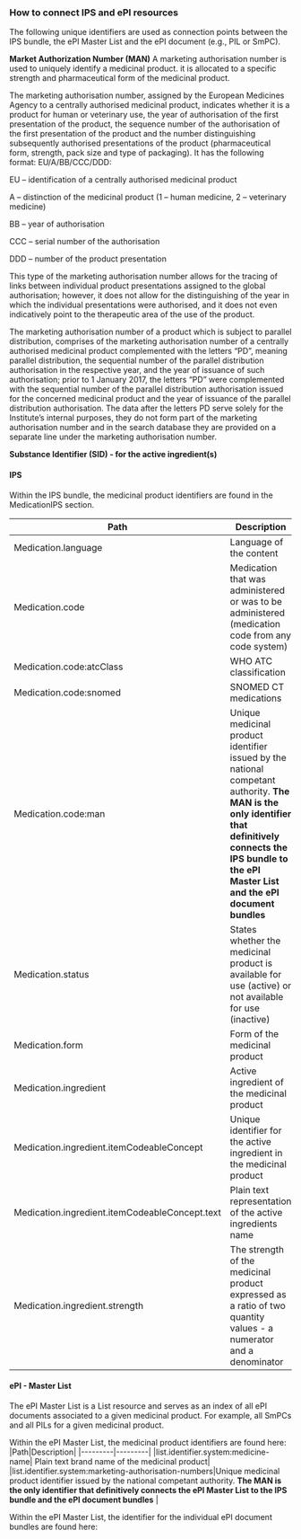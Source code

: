 ### How to connect IPS and ePI resources
The following unique identifiers are used as connection points between the IPS bundle, the ePI Master List and the ePI document (e.g., PIL or SmPC).

**Market Authorization Number (MAN)**
A marketing authorisation number is used to uniquely identify a medicinal product. it is allocated to a specific strength and pharmaceutical form of the medicinal product.

The marketing authorisation number, assigned by the European Medicines Agency to a centrally authorised medicinal product, indicates whether it is a product for human or veterinary use, the year of authorisation of the first presentation of the product, the sequence number of the authorisation of the first presentation of the product and the number distinguishing subsequently authorised presentations of the product (pharmaceutical form, strength, pack size and type of packaging). It has the following format: EU/A/BB/CCC/DDD:

EU – identification of a centrally authorised medicinal product

A – distinction of the medicinal product (1 – human medicine, 2 – veterinary medicine)

BB – year of authorisation

CCC – serial number of the authorisation

DDD – number of the product presentation

This type of the marketing authorisation number allows for the tracing of links between individual product presentations assigned to the global authorisation; however, it does not allow for the distinguishing of the year in which the individual presentations were authorised, and it does not even indicatively point to the therapeutic area of the use of the product.

 

The marketing authorisation number of a product which is subject to parallel distribution, comprises of the marketing authorisation number of a centrally authorised medicinal product complemented with the letters “PD”, meaning parallel distribution, the sequential number of the parallel distribution authorisation in the respective year, and the year of issuance of such authorisation; prior to 1 January 2017, the letters “PD” were complemented with the sequential number of the parallel distribution authorisation issued for the concerned medicinal product and the year of issuance of the parallel distribution authorisation. The data after the letters PD serve solely for the Institute’s internal purposes, they do not form part of the marketing authorisation number and in the search database they are provided on a separate line under the marketing authorisation number.


**Substance Identifier (SID) - for the active ingredient(s)**



#### IPS
Within the IPS bundle, the medicinal product identifiers are found in the MedicationIPS section. 

|	Path	|	Description	|
|---------|---------|
|	Medication.language	|	Language of the content	|
|	Medication.code	|	Medication that was administered or was to be administered (medication code from any code system)	|
|	Medication.code:atcClass	|	WHO ATC classification	|
|	Medication.code:snomed	|	SNOMED CT medications	|
|	Medication.code:man	|	Unique medicinal product identifier issued by the national competant authority. **The MAN is the only identifier that definitively connects the IPS bundle to the ePI Master List and the ePI document bundles**	|
|	Medication.status	|	States whether the medicinal product is available for use (active) or not available for use (inactive)	|
|	Medication.form	|	Form of the medicinal product	|
|	Medication.ingredient	|	Active ingredient of the medicinal product	|
|	Medication.ingredient.itemCodeableConcept	|	Unique identifier for the active ingredient in the medicinal product	|
|	Medication.ingredient.itemCodeableConcept.text	|	Plain text representation of the active ingredients name	|
|	Medication.ingredient.strength	|	The strength of the medicinal product expressed as a ratio of two quantity values - a numerator and a denominator	|

#### ePI - Master List
The ePI Master List is a List resource and serves as an index of all ePI documents associated to a given medicinal product. For example, all SmPCs and all PILs for a given medicinal product.

Within the ePI Master List, the medicinal product identifiers are found here: 
|Path|Description|
|---------|---------|
|list.identifier.system:medicine-name| Plain text brand name of the medicinal product|
|list.identifier.system:marketing-authorisation-numbers|Unique medicinal product identifier issued by the national competant authority. **The MAN is the only identifier that definitively connects the ePI Master List to the IPS bundle and the ePI document bundles**	|


Within the ePI Master List, the identifier for the individual ePI document bundles are found here:






